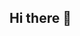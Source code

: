 ## Hi there 👋

<!--
**TereseWick/TereseWick** is a ✨ _special_ ✨ repository because its `README.md` (this file) appears on your GitHub profile.

- 🔭 I’m currently working on my portofolio 1 assigment. And making a few changes on my other assigments. 
- 🌱 I’m learning a little more everyday, thank god!
- 💬 Ask me about anything.

- 📫 How to reach me: terwick02195@stud.noroff.no

- ⚡ Fun fact: I barley understood how to turn on a PC when I started almost a year ago🙈
